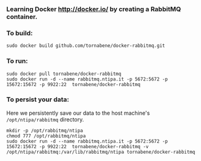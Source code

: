 ### Learning Docker http://docker.io/ by creating a RabbitMQ container.

### To build:

    sudo docker build github.com/tornabene/docker-rabbitmq.git

### To run:

    sudo docker pull tornabene/docker-rabbitmq
    sudo docker run -d --name rabbitmq.ntipa.it -p 5672:5672 -p 15672:15672 -p 9922:22  tornabene/docker-rabbitmq
    
### To persist your data:

Here we persistently save our data to the host machine's ``/opt/ntipa/rabbitmq`` directory.

    mkdir -p /opt/rabbitmq/ntipa
    chmod 777 /opt/rabbitmq/ntipa
    sudo docker run -d --name rabbitmq.ntipa.it -p 5672:5672 -p 15672:15672 -p 9922:22  tornabene/docker-rabbitmq -v /opt/ntipa/rabbitmq:/var/lib/rabbitmq/ntipa tornabene/docker-rabbitmq